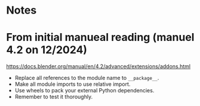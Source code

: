 # Notes

# From initial manueal reading (manuel 4.2 on 12/2024)

https://docs.blender.org/manual/en/4.2/advanced/extensions/addons.html

- Replace all references to the module name to `__package__`.
- Make all module imports to use relative import.
- Use wheels to pack your external Python dependencies.
- Remember to test it thoroughly.

